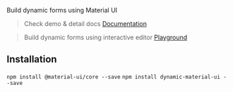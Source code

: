 Build dynamic forms using Material UI

> Check demo & detail docs [Documentation](https://dinakarans.github.io/dynamic-material-ui/#/simpleform)

> Build dynamic forms using interactive editor [Playground](https://dinakarans.github.io/dynamic-material-ui/#/playground)

## Installation

`npm install @material-ui/core --save`
`npm install dynamic-material-ui --save`
